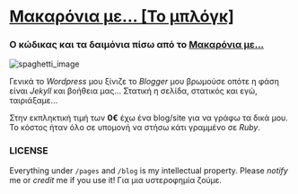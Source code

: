 # [Μακαρόνια με...  [Το μπλόγκ] ](http://makaronia.me)
### Ο κώδικας και τα δαιμόνια πίσω από το [Μακαρόνια με...](http://makaronia.me)

![spaghetti_image](https://raw.githubusercontent.com/makaroniame/makaroniame.github.io/master/assets/images/spaghetti.jpg)

Γενικά το *Wordpress* μου ξίνιζε το *Blogger* μου βρωμούσε οπότε η φάση είναι *Jekyll* και βοήθεια μας...
Στατική η σελίδα, στατικός και εγώ, ταιριάξαμε...

Στην εκπληκτική τιμή των **0€** έχω ένα blog/site για να γράφω τα δικά μου. Το κόστος ήταν όλο σε υπομονή να στήσω κάτι γραμμένο σε *Ruby*.


### LICENSE

Everything under `/pages` and `/blog` is my intellectual property. Please *notify* me or *credit* me if you use it!
Για μια υστεροφημία ζούμε.
